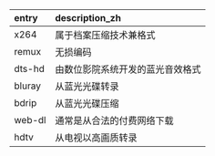 entry  | description_zh
:-     | :-
x264   | 属于档案压缩技术兼格式
remux  | 无损编码
dts-hd | 由数位影院系统开发的蓝光音效格式
bluray | 从蓝光光碟转录
bdrip  | 从蓝光光碟压缩
web-dl | 通常是从合法的付费网络下载
hdtv   | 从电视以高画质转录